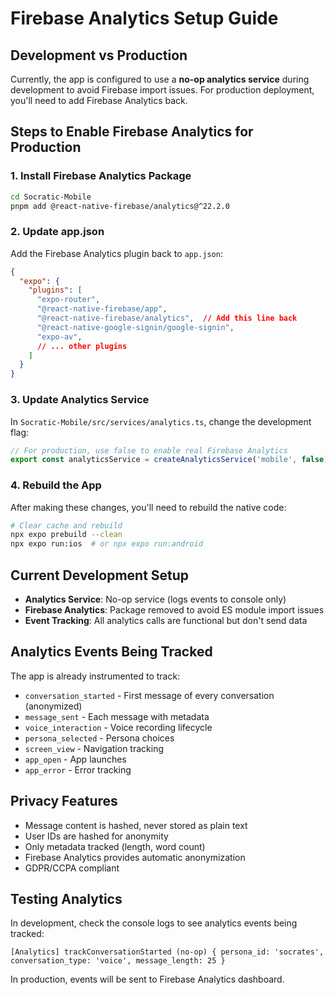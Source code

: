 # Firebase Analytics Setup Guide

## Development vs Production

Currently, the app is configured to use a **no-op analytics service** during development to avoid Firebase import issues. For production deployment, you'll need to add Firebase Analytics back.

## Steps to Enable Firebase Analytics for Production

### 1. Install Firebase Analytics Package

```bash
cd Socratic-Mobile
pnpm add @react-native-firebase/analytics@^22.2.0
```

### 2. Update app.json

Add the Firebase Analytics plugin back to `app.json`:

```json
{
  "expo": {
    "plugins": [
      "expo-router",
      "@react-native-firebase/app",
      "@react-native-firebase/analytics",  // Add this line back
      "@react-native-google-signin/google-signin",
      "expo-av",
      // ... other plugins
    ]
  }
}
```

### 3. Update Analytics Service

In `Socratic-Mobile/src/services/analytics.ts`, change the development flag:

```typescript
// For production, use false to enable real Firebase Analytics
export const analyticsService = createAnalyticsService('mobile', false);
```

### 4. Rebuild the App

After making these changes, you'll need to rebuild the native code:

```bash
# Clear cache and rebuild
npx expo prebuild --clean
npx expo run:ios  # or npx expo run:android
```

## Current Development Setup

- **Analytics Service**: No-op service (logs events to console only)
- **Firebase Analytics**: Package removed to avoid ES module import issues
- **Event Tracking**: All analytics calls are functional but don't send data

## Analytics Events Being Tracked

The app is already instrumented to track:

- `conversation_started` - First message of every conversation (anonymized)
- `message_sent` - Each message with metadata
- `voice_interaction` - Voice recording lifecycle
- `persona_selected` - Persona choices
- `screen_view` - Navigation tracking
- `app_open` - App launches
- `app_error` - Error tracking

## Privacy Features

- Message content is hashed, never stored as plain text
- User IDs are hashed for anonymity
- Only metadata tracked (length, word count)
- Firebase Analytics provides automatic anonymization
- GDPR/CCPA compliant

## Testing Analytics

In development, check the console logs to see analytics events being tracked:

```
[Analytics] trackConversationStarted (no-op) { persona_id: 'socrates', conversation_type: 'voice', message_length: 25 }
```

In production, events will be sent to Firebase Analytics dashboard. 